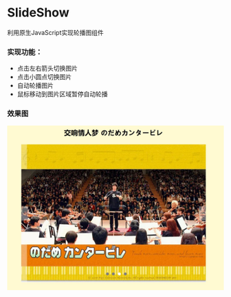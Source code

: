 # SlideShow
利用原生JavaScript实现轮播图组件
### 实现功能：
- 点击左右箭头切换图片
- 点击小圆点切换图片
- 自动轮播图片
- 鼠标移动到图片区域暂停自动轮播


### 效果图
![demo pic](https://github.com/sophiehu36/SlideShow/blob/main/images/display.JPG)


